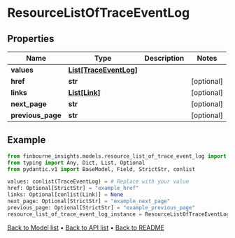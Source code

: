 # ResourceListOfTraceEventLog

## Properties
Name | Type | Description | Notes
------------ | ------------- | ------------- | -------------
**values** | [**List[TraceEventLog]**](TraceEventLog.md) |  | 
**href** | **str** |  | [optional] 
**links** | [**List[Link]**](Link.md) |  | [optional] 
**next_page** | **str** |  | [optional] 
**previous_page** | **str** |  | [optional] 
## Example

```python
from finbourne_insights.models.resource_list_of_trace_event_log import ResourceListOfTraceEventLog
from typing import Any, Dict, List, Optional
from pydantic.v1 import BaseModel, Field, StrictStr, conlist

values: conlist(TraceEventLog) = # Replace with your value
href: Optional[StrictStr] = "example_href"
links: Optional[conlist(Link)] = None
next_page: Optional[StrictStr] = "example_next_page"
previous_page: Optional[StrictStr] = "example_previous_page"
resource_list_of_trace_event_log_instance = ResourceListOfTraceEventLog(values=values, href=href, links=links, next_page=next_page, previous_page=previous_page)

```

[Back to Model list](../README.md#documentation-for-models) &#8226; [Back to API list](../README.md#documentation-for-api-endpoints) &#8226; [Back to README](../README.md)

